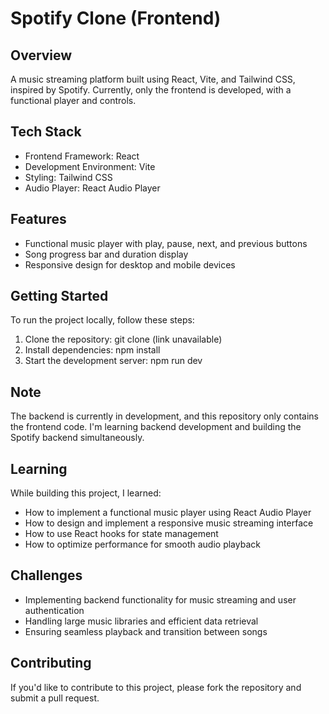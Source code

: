 # Spotify Clone (Frontend)

## Overview
A music streaming platform built using React, Vite, and Tailwind CSS, inspired by Spotify. Currently, only the frontend is developed, with a functional player and controls.

## Tech Stack
- Frontend Framework: React
- Development Environment: Vite
- Styling: Tailwind CSS
- Audio Player: React Audio Player

## Features
- Functional music player with play, pause, next, and previous buttons
- Song progress bar and duration display
- Responsive design for desktop and mobile devices

## Getting Started

To run the project locally, follow these steps:
1. Clone the repository: git clone (link unavailable)
2. Install dependencies: npm install
3. Start the development server: npm run dev

## Note
The backend is currently in development, and this repository only contains the frontend code. I'm learning backend development and building the Spotify backend simultaneously.

## Learning
While building this project, I learned:

- How to implement a functional music player using React Audio Player
- How to design and implement a responsive music streaming interface
- How to use React hooks for state management
- How to optimize performance for smooth audio playback

## Challenges
- Implementing backend functionality for music streaming and user authentication
- Handling large music libraries and efficient data retrieval
- Ensuring seamless playback and transition between songs

## Contributing
If you'd like to contribute to this project, please fork the repository and submit a pull request.
